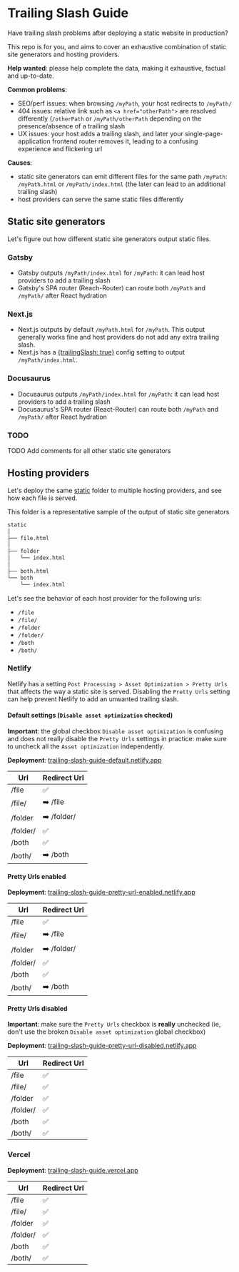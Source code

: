 # Trailing Slash Guide

Have trailing slash problems after deploying a static website in production?

This repo is for you, and aims to cover an exhaustive combination of static site generators and hosting providers.

**Help wanted**: please help complete the data, making it exhaustive, factual and up-to-date.

**Common problems**:

- SEO/perf issues: when browsing `/myPath`, your host redirects to `/myPath/`
- 404 issues: relative link such as `<a href="otherPath">` are resolved differently (`/otherPath` or `/myPath/otherPath` depending on the presence/absence of a trailing slash
- UX issues: your host adds a trailing slash, and later your single-page-application frontend router removes it, leading to a confusing experience and flickering url

**Causes**:

- static site generators can emit different files for the same path `/myPath`: `/myPath.html` or `/myPath/index.html` (the later can lead to an additional trailing slash)
- host providers can serve the same static files differently

## Static site generators

Let's figure out how different static site generators output static files.

### Gatsby

- Gatsby outputs `/myPath/index.html` for `/myPath`: it can lead host providers to add a trailing slash
- Gatsby's SPA router (Reach-Router) can route both `/myPath` and `/myPath/` after React hydration

### Next.js

- Next.js outputs by default `/myPath.html` for `/myPath`. This output generally works fine and host providers do not add any extra trailing slash.
- Next.js has a [{trailingSlash: true}](https://nextjs.org/docs/api-reference/next.config.js/trailing-slash) config setting to output `/myPath/index.html`.

### Docusaurus

- Docusaurus outputs `/myPath/index.html` for `/myPath`: it can lead host providers to add a trailing slash
- Docusaurus's SPA router (React-Router) can route both `/myPath` and `/myPath/` after React hydration

### TODO

TODO Add comments for all other static site generators

## Hosting providers

Let's deploy the same [static](/static) folder to multiple hosting providers, and see how each file is served.

This folder is a representative sample of the output of static site generators

```sh 
static
│
├── file.html
│
├── folder
│   └── index.html
│
├── both.html
└── both
    └── index.html
```

Let's see the behavior of each host provider for the following urls:

- `/file`
- `/file/`
- `/folder`
- `/folder/`
- `/both`
- `/both/`

### Netlify

Netlify has a setting `Post Processing > Asset Optimization > Pretty Urls` that affects the way a static site is served. Disabling the `Pretty Urls` setting can help prevent Netlify to add an unwanted trailing slash.

#### Default settings (`Disable asset optimization` checked)

**Important**: the global checkbox `Disable asset optimization` is confusing and does not really disable the `Pretty Urls` settings in practice: make sure to uncheck all the `Asset optimization` independently.

**Deployment**: [trailing-slash-guide-default.netlify.app](https://trailing-slash-guide-default.netlify.app)

| Url      | Redirect Url |
| -------- | ------------ |
| /file    | ✅            |
| /file/   | ➡️ /file     |
| /folder  | ➡️ /folder/  |
| /folder/ | ✅            |
| /both    | ✅            |
| /both/   | ➡️ /both     |

#### Pretty Urls enabled

**Deployment**: [trailing-slash-guide-pretty-url-enabled.netlify.app](https://trailing-slash-guide-pretty-url-enabled.netlify.app)

| Url      | Redirect Url |
| -------- | ------------ |
| /file    | ✅            |
| /file/   | ➡️ /file     |
| /folder  | ➡️ /folder/  |
| /folder/ | ✅            |
| /both    | ✅            |
| /both/   | ➡️ /both     |

#### Pretty Urls disabled

**Important**: make sure the `Pretty Urls` checkbox is **really** unchecked (ie, don't use the broken `Disable asset optimization` global checkbox)

**Deployment**: [trailing-slash-guide-pretty-url-disabled.netlify.app](https://trailing-slash-guide-pretty-url-disabled.netlify.app)

| Url      | Redirect Url |
| -------- | ------------ |
| /file    | ✅            |
| /file/   | ✅            |
| /folder  | ✅            |
| /folder/ | ✅            |
| /both    | ✅            |
| /both/   | ✅            |

### Vercel

**Deployment**: [trailing-slash-guide.vercel.app](https://trailing-slash-guide.vercel.app)

| Url      | Redirect Url |
| -------- | ------------ |
| /file    | ✅            |
| /file/   | ✅            |
| /folder  | ✅            |
| /folder/ | ✅            |
| /both    | ✅            |
| /both/   | ✅            |
